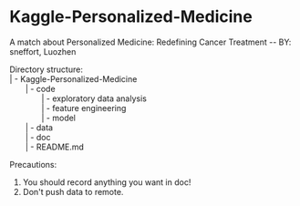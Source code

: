 # Kaggle-Personalized-Medicine
A match about Personalized Medicine: Redefining Cancer Treatment -- BY: sneffort, Luozhen

Directory structure:  
| - Kaggle-Personalized-Medicine  
&ensp;&ensp;&ensp;&ensp;| - code  
&ensp;&ensp;&ensp;&ensp;&ensp;&ensp;&ensp;&ensp;| - exploratory data analysis  
&ensp;&ensp;&ensp;&ensp;&ensp;&ensp;&ensp;&ensp;| - feature engineering  
&ensp;&ensp;&ensp;&ensp;&ensp;&ensp;&ensp;&ensp;| - model  
&ensp;&ensp;&ensp;&ensp;| - data  
&ensp;&ensp;&ensp;&ensp;| - doc  
&ensp;&ensp;&ensp;&ensp;| - README.md  

Precautions:
1. You should record anything you want in doc!
2. Don't push data to remote.
